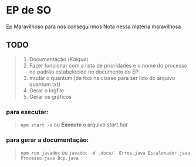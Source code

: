 # EP de SO

  Ep Maravilhoso para nós conseguirmos Nota nessa matéria maravilhosa

## TODO
>1. Documentação (*Kaique*)
>2. Fazer funcionar com a lista de prioridades e o nome do processo no padrão estabelecido no documento do EP 
>3. mudar o quantum (de fixo na classe para ser lido do arquivo quantum.txt)
>4. Gerar o logfile
>5. Gerar os gráficos

### para executar:
> `npm start -s`
> ou
> **Execute**  o arquivo *start.bat*

### para gerar a documentação:
> `npm run javadoc`
> ou
> `javadoc -d .docs/  Erros.java Escalonador.java Processo.java Bcp.java`
